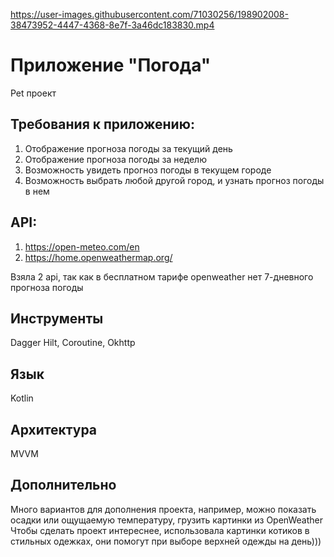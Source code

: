 

https://user-images.githubusercontent.com/71030256/198902008-38473952-4447-4368-8e7f-3a46dc183830.mp4

# Приложение "Погода"
Pet проект
## Требования к приложению:
1. Отображение прогноза погоды за текущий день
2. Отображение прогноза погоды за неделю
3. Возможность увидеть прогноз погоды в текущем городе
4. Возможность выбрать любой другой город, и узнать прогноз погоды в нем

## API: 
1) https://open-meteo.com/en
2) https://home.openweathermap.org/

Взяла 2 api, так как в бесплатном тарифе openweather нет 7-дневного прогноза погоды 

## Инструменты
Dagger Hilt, Coroutine, Okhttp
## Язык
Kotlin
## Архитектура
MVVM
## Дополнительно
Много вариантов для дополнения проекта, например, можно показать осадки или ощущаемую температуру, грузить картинки из OpenWeather
Чтобы сделать проект интереснее, использовала картинки котиков в стильных одежках, они помогут при выборе верхней одежды на день)))
